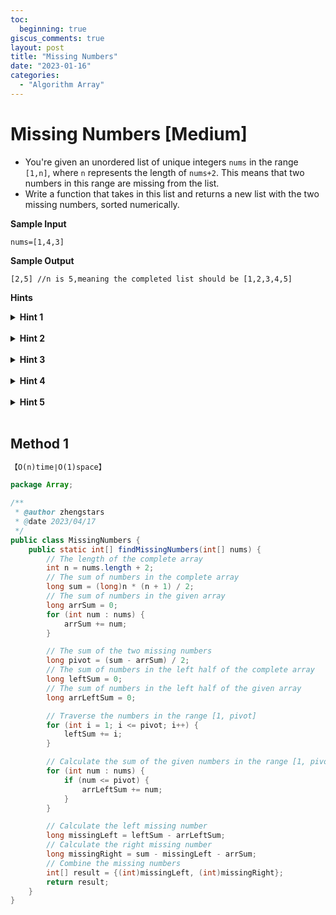 ```yaml
---
toc:
  beginning: true
giscus_comments: true
layout: post
title: "Missing Numbers"
date: "2023-01-16"
categories:
  - "Algorithm Array"
---
```


# Missing Numbers [Medium]

- You're given an unordered list of unique integers `nums` in the range `[1,n]`, where `n` represents the length of `nums+2`. This means that two numbers in this range are missing from the list.
- Write a function that takes in this list and returns a new list with the two missing numbers, sorted numerically.

**Sample Input**

```
nums=[1,4,3]
```

**Sample Output**

```
[2,5] //n is 5,meaning the completed list should be [1,2,3,4,5]
```



**Hints**
<br>

<details> <summary><b>Hint 1</b></summary>
    <br>
    <i><strong> How would you solve this problem if there was only one missing number? Can that solution be applied to this problem with two missing numbers? </strong></i>
</details>



<br>

<details> <summary><b>Hint 2</b></summary>
    <br>
    <i><strong> To efficiently find a single missing number,you can sum up all of the values in the array as well as sum up all of the values in the expected array (i.e. in the range [1,n]). The difference between these values is the missing number. </strong></i>
</details>




<br>

<details> <summary><b>Hint 3</b></summary>
    <br>
    <i><strong> Using the same logic as for a single missing number, you can find the total of the two missing numbers. How can you then find which numbers these are? </strong></i>
</details>


<br>

<details> <summary><b>Hint 4</b></summary>
    <br>
    <i><strong> If you take an average of the two missing numbers,one of the missing numbers must be less than that average, and one must be greater than the average. </strong></i>
</details>


<br>

<details> <summary><b>Hint 5</b></summary>
    <br>
    <i><strong> Since we know there is one missing number on each side of the average, we can treat each side of the list as its own problem to find one missing number in that list. </strong></i>
</details>


<br>

## Method 1

```tex
【O(n)time∣O(1)space】
```

```java
package Array;

/**
 * @author zhengstars
 * @date 2023/04/17
 */
public class MissingNumbers {
    public static int[] findMissingNumbers(int[] nums) {
        // The length of the complete array
        int n = nums.length + 2;
        // The sum of numbers in the complete array
        long sum = (long)n * (n + 1) / 2;
        // The sum of numbers in the given array
        long arrSum = 0;
        for (int num : nums) {
            arrSum += num;
        }

        // The sum of the two missing numbers
        long pivot = (sum - arrSum) / 2;
        // The sum of numbers in the left half of the complete array
        long leftSum = 0;
        // The sum of numbers in the left half of the given array
        long arrLeftSum = 0;

        // Traverse the numbers in the range [1, pivot]
        for (int i = 1; i <= pivot; i++) {
            leftSum += i;
        }

        // Calculate the sum of the given numbers in the range [1, pivot]
        for (int num : nums) {
            if (num <= pivot) {
                arrLeftSum += num;
            }
        }

        // Calculate the left missing number
        long missingLeft = leftSum - arrLeftSum;
        // Calculate the right missing number
        long missingRight = sum - missingLeft - arrSum;
        // Combine the missing numbers
        int[] result = {(int)missingLeft, (int)missingRight};
        return result;
    }
}
```

